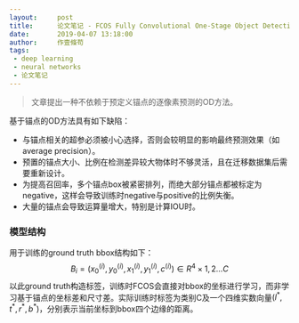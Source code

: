 ```yaml
---
layout:     post
title:      论文笔记 - FCOS Fully Convolutional One-Stage Object Detection
date:       2019-04-07 13:18:00
author:     作壹條苟
tags:
 - deep learning
 - neural networks
 - 论文笔记
---
```


> 文章提出一种不依赖于预定义锚点的逐像素预测的OD方法。



基于锚点的OD方法具有如下缺陷：

* 与锚点相关的超参必须被小心选择，否则会较明显的影响最终预测效果（如average precision）。
* 预置的锚点大小、比例在检测差异较大物体时不够灵活，且在迁移数据集后需要重新设计。
* 为提高召回率，多个锚点box被紧密排列，而绝大部分锚点都被标定为negative，这样会导致训练时negative与positive的比例失衡。
* 大量的锚点会导致运算量增大，特别是计算IOU时。



### 模型结构

用于训练的ground truth bbox结构如下：
$$
B_i = (x^{(i)}_0, y^{(i)}_0, x^{(i)}_1, y^{(i)}_1, c^{(i)})\in R^4\times{1,2...C}
$$
以此ground truth构造标签，训练时FCOS会直接对bbox的坐标进行学习，而非学习基于锚点的坐标差和尺寸差。实际训练时标签为类别C及一个四维实数向量$(l^*, t^*,r^*,b^*)$，分别表示当前坐标到bbox四个边缘的距离。